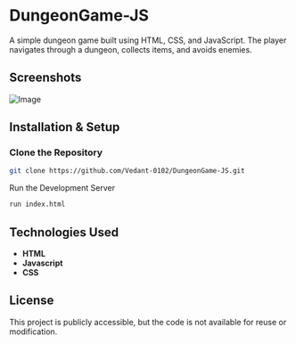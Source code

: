 # DungeonGame-JS

A simple dungeon game built using HTML, CSS, and JavaScript. The player navigates through a dungeon, collects items, and avoids enemies.

## Screenshots

![Image](https://github.com/user-attachments/assets/94deaa9f-3580-425d-a271-1ae6afc994c4)


## Installation & Setup

### Clone the Repository
```sh
git clone https://github.com/Vedant-0102/DungeonGame-JS.git
```

Run the Development Server
```sh
run index.html
```

## Technologies Used
- **HTML**
- **Javascript** 
- **CSS**

## License
This project is publicly accessible, but the code is not available for reuse or modification.